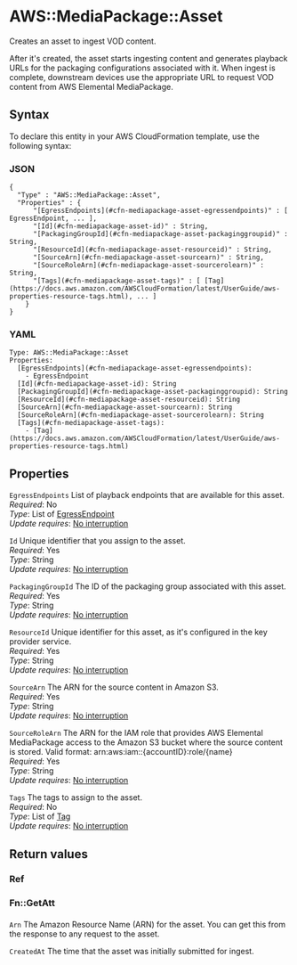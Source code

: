 # AWS::MediaPackage::Asset<a name="aws-resource-mediapackage-asset"></a>

Creates an asset to ingest VOD content\.

After it's created, the asset starts ingesting content and generates playback URLs for the packaging configurations associated with it\. When ingest is complete, downstream devices use the appropriate URL to request VOD content from AWS Elemental MediaPackage\.

## Syntax<a name="aws-resource-mediapackage-asset-syntax"></a>

To declare this entity in your AWS CloudFormation template, use the following syntax:

### JSON<a name="aws-resource-mediapackage-asset-syntax.json"></a>

```
{
  "Type" : "AWS::MediaPackage::Asset",
  "Properties" : {
      "[EgressEndpoints](#cfn-mediapackage-asset-egressendpoints)" : [ EgressEndpoint, ... ],
      "[Id](#cfn-mediapackage-asset-id)" : String,
      "[PackagingGroupId](#cfn-mediapackage-asset-packaginggroupid)" : String,
      "[ResourceId](#cfn-mediapackage-asset-resourceid)" : String,
      "[SourceArn](#cfn-mediapackage-asset-sourcearn)" : String,
      "[SourceRoleArn](#cfn-mediapackage-asset-sourcerolearn)" : String,
      "[Tags](#cfn-mediapackage-asset-tags)" : [ [Tag](https://docs.aws.amazon.com/AWSCloudFormation/latest/UserGuide/aws-properties-resource-tags.html), ... ]
    }
}
```

### YAML<a name="aws-resource-mediapackage-asset-syntax.yaml"></a>

```
Type: AWS::MediaPackage::Asset
Properties: 
  [EgressEndpoints](#cfn-mediapackage-asset-egressendpoints): 
    - EgressEndpoint
  [Id](#cfn-mediapackage-asset-id): String
  [PackagingGroupId](#cfn-mediapackage-asset-packaginggroupid): String
  [ResourceId](#cfn-mediapackage-asset-resourceid): String
  [SourceArn](#cfn-mediapackage-asset-sourcearn): String
  [SourceRoleArn](#cfn-mediapackage-asset-sourcerolearn): String
  [Tags](#cfn-mediapackage-asset-tags): 
    - [Tag](https://docs.aws.amazon.com/AWSCloudFormation/latest/UserGuide/aws-properties-resource-tags.html)
```

## Properties<a name="aws-resource-mediapackage-asset-properties"></a>

`EgressEndpoints`  <a name="cfn-mediapackage-asset-egressendpoints"></a>
List of playback endpoints that are available for this asset\.  
*Required*: No  
*Type*: List of [EgressEndpoint](aws-properties-mediapackage-asset-egressendpoint.md)  
*Update requires*: [No interruption](https://docs.aws.amazon.com/AWSCloudFormation/latest/UserGuide/using-cfn-updating-stacks-update-behaviors.html#update-no-interrupt)

`Id`  <a name="cfn-mediapackage-asset-id"></a>
Unique identifier that you assign to the asset\.  
*Required*: Yes  
*Type*: String  
*Update requires*: [No interruption](https://docs.aws.amazon.com/AWSCloudFormation/latest/UserGuide/using-cfn-updating-stacks-update-behaviors.html#update-no-interrupt)

`PackagingGroupId`  <a name="cfn-mediapackage-asset-packaginggroupid"></a>
The ID of the packaging group associated with this asset\.  
*Required*: Yes  
*Type*: String  
*Update requires*: [No interruption](https://docs.aws.amazon.com/AWSCloudFormation/latest/UserGuide/using-cfn-updating-stacks-update-behaviors.html#update-no-interrupt)

`ResourceId`  <a name="cfn-mediapackage-asset-resourceid"></a>
Unique identifier for this asset, as it's configured in the key provider service\.  
*Required*: Yes  
*Type*: String  
*Update requires*: [No interruption](https://docs.aws.amazon.com/AWSCloudFormation/latest/UserGuide/using-cfn-updating-stacks-update-behaviors.html#update-no-interrupt)

`SourceArn`  <a name="cfn-mediapackage-asset-sourcearn"></a>
The ARN for the source content in Amazon S3\.   
*Required*: Yes  
*Type*: String  
*Update requires*: [No interruption](https://docs.aws.amazon.com/AWSCloudFormation/latest/UserGuide/using-cfn-updating-stacks-update-behaviors.html#update-no-interrupt)

`SourceRoleArn`  <a name="cfn-mediapackage-asset-sourcerolearn"></a>
The ARN for the IAM role that provides AWS Elemental MediaPackage access to the Amazon S3 bucket where the source content is stored\. Valid format: arn:aws:iam::\{accountID\}:role/\{name\}   
*Required*: Yes  
*Type*: String  
*Update requires*: [No interruption](https://docs.aws.amazon.com/AWSCloudFormation/latest/UserGuide/using-cfn-updating-stacks-update-behaviors.html#update-no-interrupt)

`Tags`  <a name="cfn-mediapackage-asset-tags"></a>
The tags to assign to the asset\.  
*Required*: No  
*Type*: List of [Tag](https://docs.aws.amazon.com/AWSCloudFormation/latest/UserGuide/aws-properties-resource-tags.html)  
*Update requires*: [No interruption](https://docs.aws.amazon.com/AWSCloudFormation/latest/UserGuide/using-cfn-updating-stacks-update-behaviors.html#update-no-interrupt)

## Return values<a name="aws-resource-mediapackage-asset-return-values"></a>

### Ref<a name="aws-resource-mediapackage-asset-return-values-ref"></a>

### Fn::GetAtt<a name="aws-resource-mediapackage-asset-return-values-fn--getatt"></a>

#### <a name="aws-resource-mediapackage-asset-return-values-fn--getatt-fn--getatt"></a>

`Arn`  <a name="Arn-fn::getatt"></a>
The Amazon Resource Name \(ARN\) for the asset\. You can get this from the response to any request to the asset\.

`CreatedAt`  <a name="CreatedAt-fn::getatt"></a>
The time that the asset was initially submitted for ingest\.